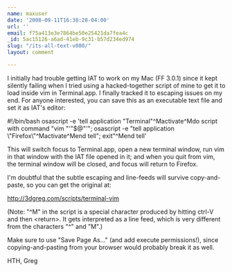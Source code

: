 ```yaml
---
name: maxuser
date: '2008-09-11T16:38:28-04:00'
url: ''
email: f75a413e3e7864be50e25421da7fea4c
_id: 5ac15126-a6ad-41eb-9c31-b57d234ed974
slug: "/its-all-text-v080/"
layout: comment

---
```


I initially had trouble getting IAT to work on my Mac (FF 3.0.1) since it kept silently failing when I tried using a hacked-together script of mine to get it to load inside vim in Terminal.app. I finally tracked it to escaping issues on my end. For anyone interested, you can save this as an executable text file and set it as IAT's editor:

#!/bin/bash
osascript -e 'tell application "Terminal"^Mactivate^Mdo script with command "vim \"'"$@"'\"; osascript -e \"tell application \\\"Firefox\\\"^Mactivate^Mend tell\"; exit"^Mend tell'

This will switch focus to Terminal.app, open a new terminal window, run vim in that window with the IAT file opened in it; and when you quit from vim, the terminal window will be closed, and focus will return to Firefox.

I'm doubtful that the subtle escaping and line-feeds will survive copy-and-paste, so you can get the original at:

http://3dgreg.com/scripts/terminal-vim

(Note: "^M" in the script is a special character produced by hitting ctrl-V and then &lt;return&gt;. It gets interpreted as a line feed, which is very different from the characters "^" and "M".)

Make sure to use "Save Page As..." (and add execute permissions!), since copying-and-pasting from your browser would probably break it as well.

HTH,
Greg

